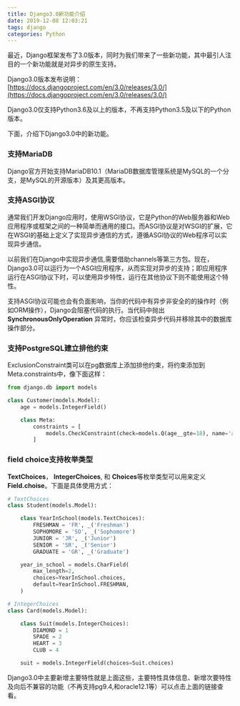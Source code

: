 ```yaml
---
title: Django3.0新功能介绍
date: 2019-12-08 12:03:21
tags: django
categories: Python
---
```


最近，Django框架发布了3.0版本，同时为我们带来了一些新功能，其中最引人注目的一个新功能就是对异步的原生支持。

<!--more-->

Django3.0版本发布说明：[https://docs.djangoproject.com/en/3.0/releases/3.0/](https://docs.djangoproject.com/en/3.0/releases/3.0/)



Django3.0仅支持Python3.6及以上的版本，不再支持Python3.5及以下的Python版本。



下面，介绍下Django3.0中的新功能。



### 支持MariaDB

Django官方开始支持MariaDB10.1（MariaDB数据库管理系统是MySQL的一个分支，是MySQL的开源版本）及其更高版本。



### 支持ASGI协议

通常我们开发Django应用时，使用WSGI协议，它是Python的Web服务器和Web应用程序或框架之间的一种简单而通用的接口。而ASGI协议是对WSGI的扩展，它在WSGI的基础上定义了实现异步通信的方式，遵循ASGI协议的Web程序可以实现异步通信。

以前我们在Django中实现异步通信,需要借助channels等第三方包。现在，Django3.0可以运行为一个ASGI应用程序，从而实现对异步的支持；即应用程序运行在ASGI协议下时，可以使用异步特性，运行在其他协议下则不能使用这个特性。

支持ASGI协议可能也会有负面影响，当你的代码中有异步非安全的的操作时（例如ORM操作），Django会阻塞代码的执行。当代码中抛出 **SynchronousOnlyOperation** 异常时，你应该检查异步代码并移除其中的数据库操作部分。



### 支持PostgreSQL建立排他约束

ExclusionConstraint类可以在pg数据库上添加排他约束，将约束添加到Meta.constraints中，像下面这样：

```python
from django.db import models

class Customer(models.Model):
    age = models.IntegerField()

    class Meta:
        constraints = [
            models.CheckConstraint(check=models.Q(age__gte=18), name='age_gte_18'),
        ]
```



### field choice支持枚举类型

 **TextChoices**， **IntegerChoices**, 和 **Choices**等枚举类型可以用来定义**Field.choise**。下面是具体使用方式：

```python
# TextChoices
class Student(models.Model):

    class YearInSchool(models.TextChoices):
        FRESHMAN = 'FR', _('Freshman')
        SOPHOMORE = 'SO', _('Sophomore')
        JUNIOR = 'JR', _('Junior')
        SENIOR = 'SR', _('Senior')
        GRADUATE = 'GR', _('Graduate')

    year_in_school = models.CharField(
        max_length=2,
        choices=YearInSchool.choices,
        default=YearInSchool.FRESHMAN,
    )
```

```python
# IntegerChoices
class Card(models.Model):

    class Suit(models.IntegerChoices):
        DIAMOND = 1
        SPADE = 2
        HEART = 3
        CLUB = 4

    suit = models.IntegerField(choices=Suit.choices)
```



Django3.0中主要新增主要特性就是上面这些，主要特性具体信息、新增次要特性及向后不兼容的功能（不再支持pg9.4,和oracle12.1等）可以点击上面的链接查看。

### 